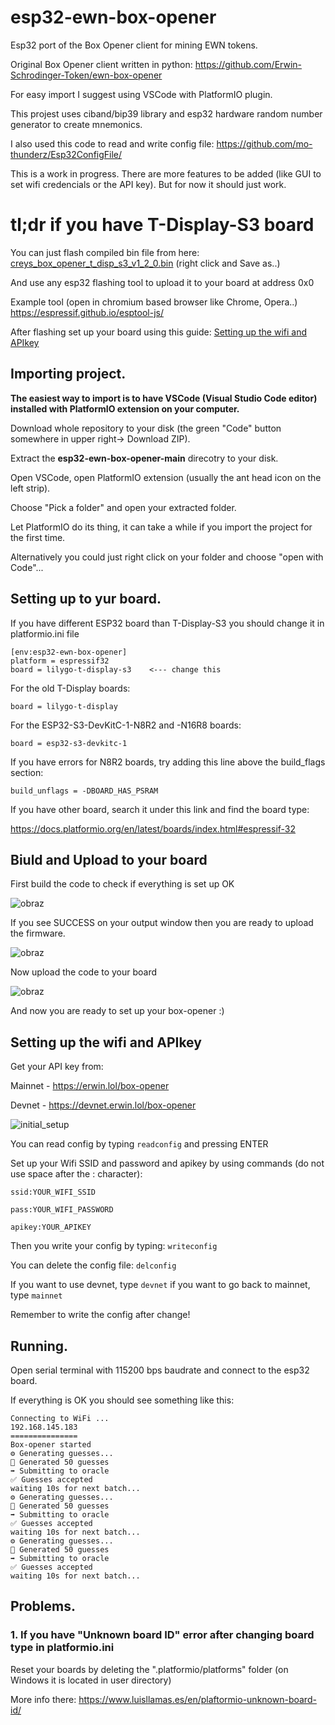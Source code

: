 # esp32-ewn-box-opener
Esp32 port of the Box Opener client for mining EWN tokens.

Original Box Opener client written in python: https://github.com/Erwin-Schrodinger-Token/ewn-box-opener

For easy import I suggest using VSCode with PlatformIO plugin.

This projest uses ciband/bip39 library and esp32 hardware random number generator to create mnemonics.

I also used this code to read and write config file: https://github.com/mo-thunderz/Esp32ConfigFile/

This is a work in progress. There are more features to be added (like GUI to set wifi credencials or the API key).
But for now it should just work.

# tl;dr if you have T-Display-S3 board
You can just flash compiled bin file from here: [creys_box_opener_t_disp_s3_v1_2_0.bin](firmware/creys_box_opener_t_disp_s3_v1_2_0.bin) (right click and Save as..)

And use any esp32 flashing tool to upload it to your board at address 0x0

Example tool (open in chromium based browser like Chrome, Opera..) https://espressif.github.io/esptool-js/

After flashing set up your board using this guide: [Setting up the wifi and APIkey](README.md#setting-up-the-wifi-and-apikey)

## Importing project.
**The easiest way to import is to have VSCode (Visual Studio Code editor) installed with PlatformIO extension on your computer.**

Download whole repository to your disk (the green "Code" button somewhere in upper right-> Download ZIP).

Extract the **esp32-ewn-box-opener-main** direcotry to your disk.

Open VSCode, open PlatformIO extension (usually the ant head icon on the left strip).

Choose "Pick a folder" and open your extracted folder.

Let PlatformIO do its thing, it can take a while if you import the project for the first time.

Alternatively you could just right click on your folder and choose "open with Code"...

## Setting up to yur board.

If you have different ESP32 board than T-Display-S3 you should change it in platformio.ini file
```
[env:esp32-ewn-box-opener]
platform = espressif32
board = lilygo-t-display-s3    <--- change this
```
For the old T-Display boards:
```
board = lilygo-t-display
```
For the ESP32-S3-DevKitC-1-N8R2 and -N16R8 boards:
```
board = esp32-s3-devkitc-1
```
If you have errors for N8R2 boards, try adding this line above the build_flags section:
```
build_unflags = -DBOARD_HAS_PSRAM
```

If you have other board, search it under this link and find the board type:

https://docs.platformio.org/en/latest/boards/index.html#espressif-32

## Biuld and Upload to your board
First build the code to check if everything is set up OK

![obraz](https://github.com/user-attachments/assets/a6d4fdbc-679f-4a85-9565-03a5c5afb5b4)

If you see SUCCESS on your output window then you are ready to upload the firmware.

![obraz](https://github.com/user-attachments/assets/2886cdfe-3fb5-4129-8aeb-1d500722a7e9)

Now upload the code to your board

![obraz](https://github.com/user-attachments/assets/d2f83300-1e47-4519-a5bf-0bffa26170a2)

And now you are ready to set up your box-opener :)
## Setting up the wifi and APIkey
Get your API key from:

Mainnet - https://erwin.lol/box-opener

Devnet - https://devnet.erwin.lol/box-opener

![initial_setup](https://github.com/user-attachments/assets/64751288-44b2-45cb-8561-29d5ac0a9b16)

You can read config by typing ```readconfig``` and pressing ENTER

Set up your Wifi SSID and password and apikey by using commands (do not use space after the : character):

```ssid:YOUR_WIFI_SSID```

```pass:YOUR_WIFI_PASSWORD```

```apikey:YOUR_APIKEY```

Then you write your config by typing: ```writeconfig```

You can delete the config file: ```delconfig```

If you want to use devnet, type ```devnet``` if you want to go back to mainnet, type ```mainnet```

Remember to write the config after change!

## Running.
Open serial terminal with 115200 bps baudrate and connect to the esp32 board.

If everything is OK you should see something like this:
```
Connecting to WiFi ...
192.168.145.183
===============
Box-opener started
⚙️ Generating guesses...
🔑️ Generated 50 guesses
➡️ Submitting to oracle
✅ Guesses accepted
waiting 10s for next batch...
⚙️ Generating guesses...
🔑️ Generated 50 guesses
➡️ Submitting to oracle
✅ Guesses accepted
waiting 10s for next batch...
⚙️ Generating guesses...
🔑️ Generated 50 guesses
➡️ Submitting to oracle
✅ Guesses accepted
waiting 10s for next batch...
```
## Problems.

### 1. If you have "Unknown board ID" error after changing board type in platformio.ini
Reset your boards by deleting the ".platformio/platforms" folder (on Windows it is located in user directory)

More info there: https://www.luisllamas.es/en/plaftormio-unknown-board-id/
